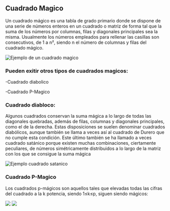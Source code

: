 ## **Cuadrado Magico**

Un cuadrado mágico es una tabla de grado primario donde se dispone de una serie de números enteros en un cuadrado o matriz de forma tal que la suma de los números por columnas, filas y diagonales principales sea la misma. Usualmente los números empleados para rellenar las casillas son consecutivos, de 1 a n², siendo n el número de columnas y filas del cuadrado mágico.

![Ejemplo de un cuadrado magico]({{site.baseurl}}//cuadrado-magico-durero-2.jpg)


### **Pueden exitir otros tipos de cuadrados magicos:**
-Cuadrado diabolico

-Cuadrado P-Magico


### **Cuadrado diabloco:**

Algunos cuadrados conservan la suma mágica a lo largo de todas las diagonales quebradas, además de filas, columnas y diagonales principales, como el de la derecha. Estas disposiciones se suelen denominar cuadrados diabólicos, aunque también se llama a veces así al cuadrado de Durero que no cumple esta condición. Este último también se ha llamado a veces cuadrado satánico porque existen muchas combinaciones, ciertamente peculiares, de números simétricamente distribuidos a lo largo de la matriz con los que se consigue la suma mágica

![Ejemplo cuadrado satanico]({{site.baseurl}}//cuadrado-magico-6-298x300.png)


### **Cuadrado P-Magico**

Los cuadrados p-mágicos son aquellos tales que elevadas todas las cifras del cuadrado a la k potencia, siendo 1≤k≤p, siguen siendo mágicos:

![]({{site.baseurl}}//Cuadrado_M%C3%A1gico_Parmente_par2.png)
![]({{site.baseurl}}/https://upload.wikimedia.org/wikipedia/commons/d/dd/Cuadrado_M%C3%A1gico_Parmente_par2.png)